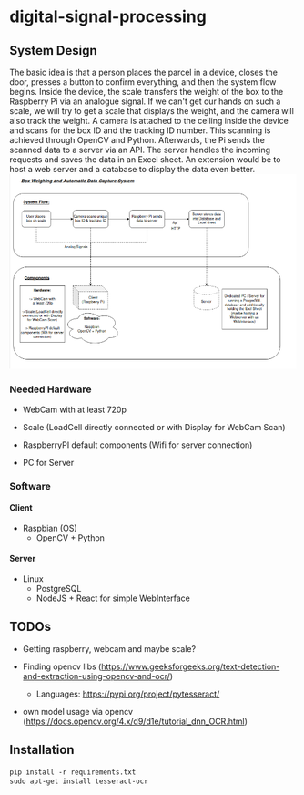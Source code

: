 # digital-signal-processing

## System Design

The basic idea is that a person places the parcel in a device, closes the door, presses a button to confirm everything, 
and then the system flow begins. 
Inside the device, the scale transfers the weight of the box to the Raspberry Pi via an analogue signal.
If we can't get our hands on such a scale, we will try to get a scale that displays the weight, and the camera will 
also track the weight.
A camera is attached to the ceiling inside the device and scans for the box ID and the tracking ID number. 
This scanning is achieved through OpenCV and Python. Afterwards, the Pi sends the scanned data to a server via an API. 
The server handles the incoming requests and saves the data in an Excel sheet. An extension would be to host a web 
server and a database to display the data even better.
![alt text](SystemDesign.png "Our System Design")

### Needed Hardware
- WebCam with at least 720p

- Scale (LoadCell directly connected or with Display for WebCam Scan)

- RaspberryPI default components (Wifi for server connection)

- PC for Server

### Software

#### Client
- Raspbian (OS)
  - OpenCV + Python

#### Server
- Linux
  - PostgreSQL
  - NodeJS + React for simple WebInterface


## TODOs

- Getting raspberry, webcam and maybe scale?

- Finding opencv libs (https://www.geeksforgeeks.org/text-detection-and-extraction-using-opencv-and-ocr/)
  - Languages:  https://pypi.org/project/pytesseract/
- own model usage via opencv (https://docs.opencv.org/4.x/d9/d1e/tutorial_dnn_OCR.html)


## Installation

    pip install -r requirements.txt
    sudo apt-get install tesseract-ocr